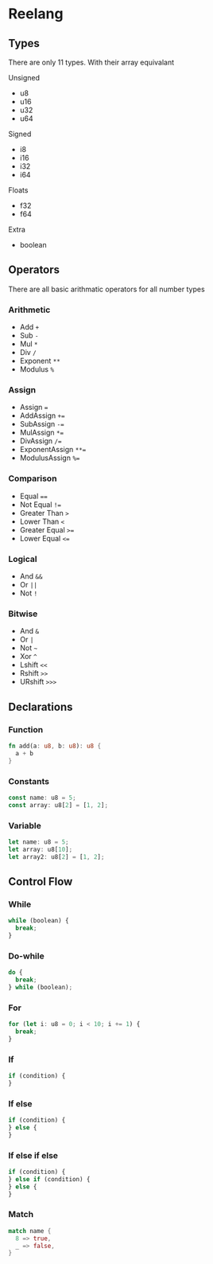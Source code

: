 # Reelang

## Types

There are only 11 types. With their array equivalant

Unsigned

- u8
- u16
- u32
- u64

Signed

- i8
- i16
- i32
- i64

Floats

- f32
- f64

Extra

- boolean

## Operators

There are all basic arithmatic operators for all number types

### Arithmetic

- Add `+`
- Sub `-`
- Mul `*`
- Div `/`
- Exponent `**`
- Modulus `%`

### Assign

- Assign `=`
- AddAssign `+=`
- SubAssign `-=`
- MulAssign `*=`
- DivAssign `/=`
- ExponentAssign `**=`
- ModulusAssign `%=`

### Comparison

- Equal `==`
- Not Equal `!=`
- Greater Than `>`
- Lower Than `<`
- Greater Equal `>=`
- Lower Equal `<=`

### Logical

- And `&&`
- Or `||`
- Not `!`

### Bitwise

- And `&`
- Or `|`
- Not `~`
- Xor `^`
- Lshift `<<`
- Rshift `>>`
- URshift `>>>`

## Declarations

### Function

```rust
fn add(a: u8, b: u8): u8 {
  a + b
}
```

### Constants

```ts
const name: u8 = 5;
const array: u8[2] = [1, 2];
```

### Variable

```ts
let name: u8 = 5;
let array: u8[10];
let array2: u8[2] = [1, 2];
```

## Control Flow

### While

```ts
while (boolean) {
  break;
}
```

### Do-while

```ts
do {
  break;
} while (boolean);
```

### For

```ts
for (let i: u8 = 0; i < 10; i += 1) {
  break;
}
```

### If

```ts
if (condition) {
}
```

### If else

```ts
if (condition) {
} else {
}
```

### If else if else

```ts
if (condition) {
} else if (condition) {
} else {
}
```

### Match

```rust
match name {
  8 => true,
  _ => false,
}
```
